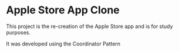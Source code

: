 #  Apple Store App Clone

This project is the re-creation of the Apple Store app and is for study purposes.

It was developed using the Coordinator Pattern
